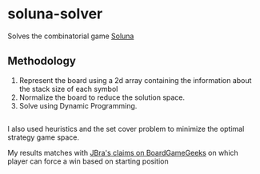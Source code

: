 # soluna-solver

Solves the combinatorial game [Soluna](https://boardgamegeek.com/boardgame/131199/soluna)

## Methodology

1. Represent the board using a 2d array containing the information about the stack size of each symbol
2. Normalize the board to reduce the solution space.
3. Solve using Dynamic Programming.

##
I also used heuristics and the set cover problem to
minimize the optimal strategy game space.

My results matches with [JBra's claims on BoardGameGeeks](https://videogamegeek.com/blogpost/116793/solving-soluna)
on which player can force a win based on starting position